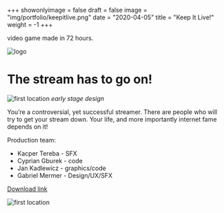+++
showonlyimage = false
draft = false
image = "img/portfolio/keepitlive.png"
date = "2020-04-05"
title = "Keep It Live!"
weight = -1
+++

video game made in 72 hours.
<!--more-->

![logo](/img/portfolio/keepitlive.png)


# The stream has to go on!

![first location](/img/portfolio/live1.png)
*early stage design*


You’re a controversial, yet successful streamer. There are people who will try to get your stream down. Your life, and more importantly internet fame depends on it!

Production team:

* Kacper Tereba - SFX
* Cyprian Gburek - code
* Jan Kadlewicz - graphics/code
* Gabriel Mermer - Design/UX/SFX

[Download link](https://zubrzysta.itch.io/keep-it-live)


![first location](/img/portfolio/live2.png)

